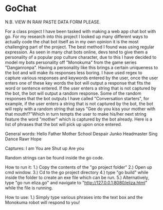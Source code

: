 # GoChat

N.B. VIEW IN RAW PASTE DATA FORM PLEASE.

For a class project I have been tasked with making a web app chat bot with go. For my research into this project I looked up many different ways to actually code the chat bot itself as in my own opinion it is the most challenging part of the project. The best method I found was using regular expression. As seen in many chat bots online, devs tend to give them a personality of a popular pop culture character, due to this I have decided to model my bots personality off "Monokuma" from the game series "Danganronpa". Having a personality like this brings a certain uniqueness to the bot and will make its responses less boring. I have used regex to capture various responses and keywords entered by the user, once the user enters one of these key words the bot will output a response that fits the word or sentence entered. If the user enters a string that is not captured by the bot, the bot will output a random response. Some of the random responses that the bot outputs I have called "Conversation starters", for example, if the user enters a string that is not captured by the bot, the bot will reply with a random string that says "Gee do you kiss your mother with that mouth!?"Which in turn tempts the user to make his/her next string feature the word "mother" which is captured by the bot already. Here is a list of phrases that the bot will pick up upon once entered. 

General words: 
Hello 
Father 
Mother 
School 
Despair 
Junko 
Headmaster 
Sing 
Dance
Rawr
Hope 

Captures: 
I am 
You are 
Shut up 
Are you

Random strings can be found inside the go code. 

How to run it: 
1.) Copy the contents of the "go project folder" 
2.) Open up cmd window. 
3.) Cd to the go project directory 
4.) type "go build" while inside the folder to create an exe file which can be run. 
5.) Alternatively, type "go run eliza.go" and navigate to "http://127.0.0.1:8080/eliza.html" while the file is running. 

How to use: 
1.) Simply type various phrases into the text box and the Monokuma robot will respond to you!



